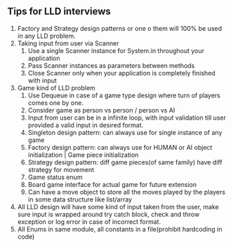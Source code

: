 ## Tips for LLD interviews

1. Factory and Strategy design patterns or one o them will 100% be used in any LLD problem. 
2. Taking input from user via Scanner
   1. Use a single Scanner instance for System.in throughout your application 
   2. Pass Scanner instances as parameters between methods 
   3. Close Scanner only when your application is completely finished with input
3. Game kind of LLD problem
   1. Use Dequeue in case of a game type design where turn of players comes one by one.
   2. Consider game as person vs person / person vs AI 
   3. Input from user can be in a infinite loop, with input validation till user provided a valid input in desired format.
   4. Singleton design pattern: can always use for single instance of any game 
   5. Factory design pattern: can always use for HUMAN or AI object initialization | Game piece initialization
   6. Strategy design pattern: diff game pieces(of same family) have diff strategy for movement
   7. Game status enum
   8. Board game interface for actual game for future extension
   9. Can have a move object to store all the moves played by the players in some data structure like list/array
4. All LLD design will have some kind of input taken from the user, make sure input is wrapped around try catch block, check and throw exception or log error in case of incorrect format.
5. All Enums in same module, all constants in a file(prohibit hardcoding in code)
